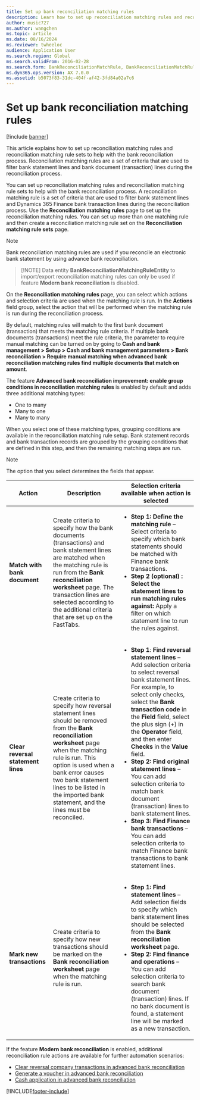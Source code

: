 ```yaml
---
title: Set up bank reconciliation matching rules
description: Learn how to set up reconciliation matching rules and reconciliation matching rule sets to help with the bank reconciliation process.
author: music727 
ms.author: wangchen
ms.topic: article
ms.date: 08/16/2024
ms.reviewer: twheeloc
audience: Application User
ms.search.region: Global
ms.search.validFrom: 2016-02-28
ms.search.form: BankReconciliationMatchRule, BankReconciliationMatchRuleSet
ms.dyn365.ops.version: AX 7.0.0
ms.assetid: b5073f83-31dc-404f-af42-3fd84a02a7c6
---
```


# Set up bank reconciliation matching rules

[!include [banner](../includes/banner.md)]

This article explains how to set up reconciliation matching rules and reconciliation matching rule sets to help with the bank reconciliation process. Reconciliation matching rules are a set of criteria that are used to filter bank statement lines and bank document (transaction) lines during the reconciliation process.

You can set up reconciliation matching rules and reconciliation matching rule sets to help with the bank reconciliation process. A reconciliation matching rule is a set of criteria that are used to filter bank statement lines and Dynamics 365 Finance bank transaction lines during the reconciliation process. Use the **Reconciliation matching rules** page to set up the reconciliation matching rules. You can set up more than one matching rule and then create a reconciliation matching rule set on the **Reconciliation matching rule sets** page. 

> [!NOTE] 
> Bank reconciliation matching rules are used if you reconcile an electronic bank statement by using advance bank reconciliation.

>  [!NOTE] 
> Data entity **BankReconciliationMatchingRuleEntity** to import/export reconciliation matching rules can only be used if feature **Modern bank reconciliation** is disabled. 

On the **Reconciliation matching rules** page, you can select which actions and selection criteria are used when the matching rule is run. In the **Actions** field group, select the action that will be performed when the matching rule is run during the reconciliation process.  

By default, matching rules will match to the first bank document (transaction) that meets the matching rule criteria. If multiple bank documents (transactions) meet the rule criteria, the parameter to require manual matching can be turned on by going to **Cash and bank management > Setup > Cash and bank management parameters > Bank reconciliation > Require manual matching when advanced bank reconciliation matching rules find multiple documents that match on amount**.

The feature **Advanced bank reconciliation improvement: enable group conditions in reconciliation matching rules** is enabled by default and adds three additional matching types: 

- One to many
- Many to one
- Many to many 

When you select one of these matching types, grouping conditions are available in the reconciliation matching rule setup. Bank statement records and bank transaction records are grouped by the grouping conditions that are defined in this step, and then the remaining matching steps are run.

> [!NOTE] 
> The option that you select determines the fields that appear.

| Action | Description   | Selection criteria available when action is selected     |
|--------|---------------|----------------------------------------------------------|
| **Match with bank document**       | Create criteria to specify how the bank documents (transactions) and bank statement lines are matched when the matching rule is run from the **Bank reconciliation worksheet** page. The transaction lines are selected according to the additional criteria that are set up on the FastTabs. | <ul><li>**Step 1: Define the matching rule** – Select criteria to specify which bank statements should be matched with Finance bank transactions.</li><li> **Step 2 (optional) : Select the statement lines to run matching rules against:**  Apply a filter on which statement line to run the rules against.</li></ul>                                       |
| **Clear reversal statement lines** | Create criteria to specify how reversal statement lines should be removed from the **Bank reconciliation worksheet** page when the matching rule is run. This option is used when a bank error causes two bank statement lines to be listed in the imported bank statement, and the lines must be reconciled. |<ul><li> **Step 1**: **Find reversal statement lines** – Add selection criteria to select reversal bank statement lines. For example, to select only checks, select the **Bank transaction code** in the **Field** field, select the plus sign (+) in the **Operator** field, and then enter **Checks** in the **Value** field. </li><li>**Step 2: Find original statement lines** – You can add selection criteria to match bank document (transaction) lines to bank statement lines. </li><li>**Step 3: Find Finance bank transactions** – You can add selection criteria to match Finance bank transactions to bank statement lines.</li></ul>  |
| **Mark new transactions**          | Create criteria to specify how new transactions should be marked on the **Bank reconciliation worksheet** page when the matching rule is run.                                                                                                                                                                 | <ul><li>**Step 1: Find statement lines** – Add selection fields to specify which bank statement lines should be selected from the **Bank reconciliation worksheet** page.</li><li> **Step 2: Find finance and operations** – You can add selection criteria to search bank document (transaction) lines. If no bank document is found, a statement line will be marked as a new transaction. </li></ul>         |


If the feature **Modern bank reconciliation** is enabled, additional reconciliation rule actions are available for further automation scenarios:
- [Clear reversal company transactions in advanced bank reconciliation](../finance/cash-bank-management/clear-reverse-comp-trans.md)
- [Generate a voucher in advanced bank reconciliation](../finance/cash-bank-management/vouchers-adv-bank-rec.md)
- [Cash application in advanced bank reconciliation](../finance/cash-bank-management/apply-cash-adv-bank-rec.md)



[!INCLUDE[footer-include](../../includes/footer-banner.md)]

